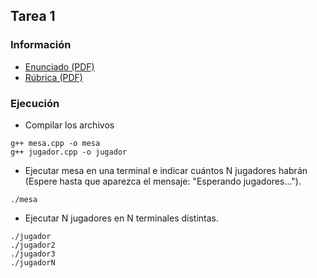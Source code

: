 ## Tarea 1

### Información

- [Enunciado (PDF)](https://udp.instructure.com/courses/20152/files/2659710/download?download_frd=1)
- [Rúbrica (PDF)](https://udp.instructure.com/courses/20152/files/2716000/download?download_frd=1)

### Ejecución

- Compilar los archivos

```shell
g++ mesa.cpp -o mesa
g++ jugador.cpp -o jugador
```

- Ejecutar mesa en una terminal e indicar cuántos N jugadores habrán (Espere hasta que aparezca el mensaje: "Esperando jugadores...").

```shell
./mesa
```

- Ejecutar N jugadores en N terminales distintas.

```shell
./jugador
./jugador2
./jugador3
./jugadorN
```